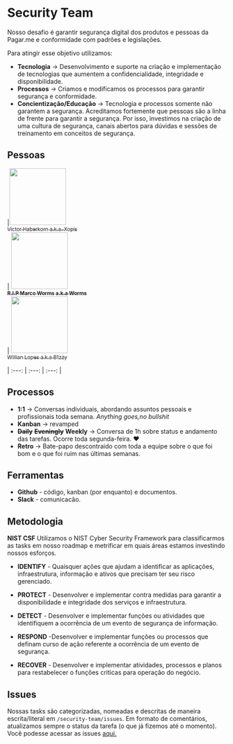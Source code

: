 # Security Team 
Nosso desafio é garantir segurança digital dos produtos e pessoas da Pagar.me e conformidade com padrões e legislações.

Para atingir esse objetivo utilizamos:
- **Tecnologia** -> Desenvolvimento e suporte na criação e implementação de tecnologias que aumentem a confidencialidade, integridade e disponibilidade.
- **Processos** -> Criamos e modificamos os processos para garantir segurança e conformidade.
- **Concientização/Educação** -> Tecnologia e processos somente não garantem a segurança. Acreditamos fortemente que pessoas são a linha de frente para garantir a segurança. Por isso, investimos na criação de uma cultura de segurança, canais abertos para dúvidas e sessões de treinamento em conceitos de segurança.

## Pessoas

|[<img src="https://avatars0.githubusercontent.com/u/17624056?s=460&v=4" width="130px;"/><br /><sub>Victor Haberkorn a.k.a. Xopis</sub>](https://github.com/vhaberkorn)<br /> | [<img src="https://ca.slack-edge.com/T02DPN4RJ-U2GFBJW86-35e150fcb7ca-512" width="130px;"/><br /> <sub> **R.I.P Marco Worms a.k.a Worms**</sub>](https://github.com/#)<br /> | [<img src="https://avatars2.githubusercontent.com/u/11603769?s=400&v=4" width="130px;"/><br /> <sub>Willian Lopes a.k.a B1zzy</sub>](https://github.com/B1zzy1)

| :---: | :---: | :---: |


## Processos
- **1:1** -> Conversas individuais, abordando assuntos pessoais e profissionais toda semana. _Anything goes,no bullshit_
- **Kanban** -> revamped
- **~~Daily~~** **~~Eveningly~~** **Weekly** -> Conversa de 1h sobre status e andamento das tarefas. Ocorre toda segunda-feira. :heart:
- **Retro** -> Bate-papo descontraido com toda a equipe sobre o que foi bom e o que foi ruim nas últimas semanas.

## Ferramentas
- **Github** - código, kanban (por enquanto) e documentos.
- **Slack** - comunicacão.

## Metodologia
**NIST CSF**
Utilizamos o NIST Cyber Security Framework para classificarmos as tasks em nosso roadmap e metrificar em quais áreas estamos investindo nossos esforços.

- **IDENTIFY** - Quaisquer ações que ajudam a identificar as aplicações, infraestrutura, informação e ativos que precisam ter seu risco gerenciado.

- **PROTECT** - Desenvolver e implementar contra medidas para garantir a disponibilidade e integridade dos serviços e infraestrutura.

- **DETECT** - Desenvolver e implementar funções ou atividades que identifiquem a ocorrência de um evento de segurança de informação.

- **RESPOND** -Desenvolver e implementar funções ou processos que definam curso de ação referente a ocorrência de um evento de segurança.

- **RECOVER** - Desenvolver e implementar atividades, processos e planos para restabelecer o funções criticas para operação do negócio.

## Issues
Nossas tasks são categorizadas, nomeadas e descritas de maneira escrita/literal em `/security-team/issues`. Em formato de comentários, atualizamos sempre o status da tarefa (o que já fizemos até o momento). Você podesse acessar as issues [aqui.](https://github.com/pagarme/security-team/issues)
